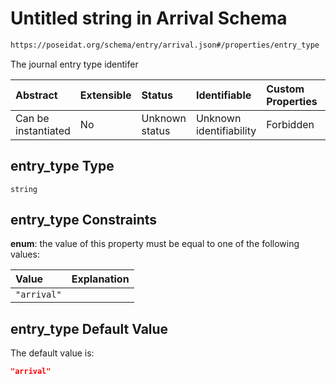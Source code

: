 # Untitled string in Arrival Schema

```txt
https://poseidat.org/schema/entry/arrival.json#/properties/entry_type
```

The journal entry type identifer

| Abstract            | Extensible | Status         | Identifiable            | Custom Properties | Additional Properties | Access Restrictions | Defined In                                                         |
| :------------------ | :--------- | :------------- | :---------------------- | :---------------- | :-------------------- | :------------------ | :----------------------------------------------------------------- |
| Can be instantiated | No         | Unknown status | Unknown identifiability | Forbidden         | Allowed               | none                | [arrival.json*](schemas/entry/arrival.json "open original schema") |

## entry_type Type

`string`

## entry_type Constraints

**enum**: the value of this property must be equal to one of the following values:

| Value       | Explanation |
| :---------- | :---------- |
| `"arrival"` |             |

## entry_type Default Value

The default value is:

```json
"arrival"
```
